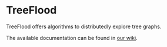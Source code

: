 # TreeFlood
TreeFlood offers algorithms to distributedly explore tree graphs.

The available documentation can be found in [our wiki](https://github.com/ZabuzaW/TreeFlood/wiki).
